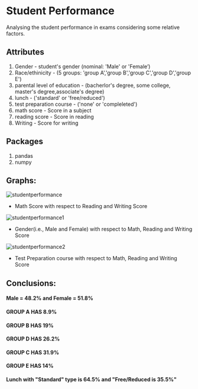 # Student Performance
Analysing the student performance in exams considering some relative factors.

## Attributes
1) Gender - student's gender (nominal: 'Male' or 'Female’)
2) Race/ethinicity - (5 groups: 'group A','group B','group C','group D','group E')
3) parental level of education - (bacherlor's degree, 	some college, 	master's degree,associate's degree)
4) lunch - ('standard' or 'free/reduced')
5) test preparation course - ('none' or 'compleleted')
6) math score - Score in a subject
7) reading score - Score in reading
8) Writing - Score for writing

## Packages
1) pandas
2) numpy

## Graphs:
![studentperformance](https://user-images.githubusercontent.com/44108439/50859140-8652e300-13b8-11e9-8141-1cbe4439dceb.png)
- Math Score with respect to Reading and Writing Score

![studentperformance1](https://user-images.githubusercontent.com/44108439/50859149-8eab1e00-13b8-11e9-96d9-1e69e7c4eb51.png)
- Gender(i.e., Male and Female) with respect to Math, Reading and Writing Score

![studentperformance2](https://user-images.githubusercontent.com/44108439/50859159-9a96e000-13b8-11e9-9cfc-48598fac8d8d.png)
- Test Preparation course with respect to Math, Reading and Writing Score

## Conclusions:
#### Male = 48.2% and Female = 51.8%
#### GROUP A HAS 8.9%
#### GROUP B HAS 19%
#### GROUP D HAS 26.2%
#### GROUP C HAS 31.9%
#### GROUP E HAS 14%
#### Lunch with "Standard" type is 64.5% and "Free/Reduced is 35.5%"
